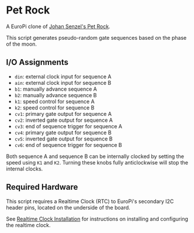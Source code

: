 # Pet Rock

A EuroPi clone of [Johan Senzel's Pet Rock](https://petrock.site/).

This script generates pseudo-random gate sequences based on the phase of the moon.

## I/O Assignments

- `din`: external clock input for sequence A
- `ain`: external clock input for sequence B
- `b1`: manually advance sequence A
- `b2`: manually advance sequence B
- `k1`: speed control for sequence A
- `k2`: speed control for sequence B
- `cv1`: primary gate output for sequence A
- `cv2`: inverted gate output for sequence A
- `cv3`: end of sequence trigger for sequence A
- `cv4`: primary gate output for sequence B
- `cv5`: inverted gate output for sequence B
- `cv6`: end of sequence trigger for sequence B

Both sequence A and sequence B can be internally clocked by setting the speed using `K1` and `K2`. Turning
these knobs fully anticlockwise will stop the internal clocks.

## Required Hardware

This script requires a Realtime Clock (RTC) to EuroPi's secondary I2C header pins,
located on the underside of the board.

See [Realtime Clock Installation](/software/realtime_clock.md) for instructions on
installing and configuring the realtime clock.
